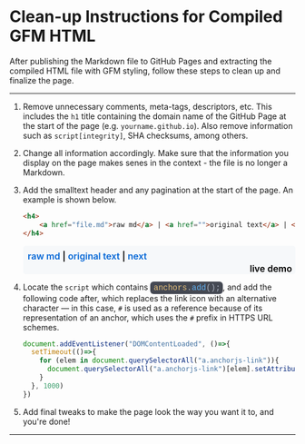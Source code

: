 # Clean-up Instructions for Compiled GFM HTML

After publishing the Markdown file to GitHub Pages and extracting the compiled HTML file with GFM styling, follow these steps to clean up and finalize the page.

---

1. Remove unnecessary comments, meta-tags, descriptors, etc. This includes the `h1` title containing the domain name of the GitHub Page at the start of the page (e.g. `yourname.github.io`). Also remove information such as `script[integrity]`, SHA checksums, among others.

2. Change all information accordingly. Make sure that the information you display on the page makes senes in the context - the file is no longer a Markdown.

3. Add the smalltext header and any pagination at the start of the page. An example is shown below.
    ```html
    <h4>
        <a href="file.md">raw md</a> | <a href="">original text</a> | <a href="next.html">next</a>
    </h4>
    ```
    <embed src='data:text/html,<style>* {font-family: -apple-system,BlinkMacSystemFont,"Segoe UI",Helvetica,Arial,sans-serif,"Apple Color Emoji","Segoe UI Emoji","Segoe UI Symbol"; font-weight:600; background-color:rgb(246,248,250);} a {color:rgb(3,102,214); text-decoration:none; text-decoration-skip-ink: all; cursor:pointer} a:hover{text-decoration:underline 1px;} html::After{position:absolute; content:"live demo"; bottom:0px; right:6px;}</style><h4><a>raw md</a> | <a>original text</a> | <a>next</a> </h4>' style="width:100%;height:50px;border-radius:5px;">

4. Locate the `script` which contains <span style="color: rgb(171, 178, 191); background-color: rgb(69, 73, 83); padding:3px; padding-right:4px; padding-left:6px; font-family: Consolas, &quot;Courier New&quot;, monospace; font-size: 14px; line-height: 19px; white-space: pre; border-radius:6px;"><span style="color: #e5c07b;">anchors</span>.<span style="color: #61afef;">add</span>();</span>, and add the following code after, which replaces the link icon with an alternative character &mdash; in this case, `#` is used as a reference because of its representation of an anchor, which uses the `#` prefix in HTTPS URL schemes. 
    ```js
    document.addEventListener("DOMContentLoaded", ()=>{
      setTimeout(()=>{
        for (elem in document.querySelectorAll("a.anchorjs-link")){
          document.querySelectorAll("a.anchorjs-link")[elem].setAttribute("data-anchorjs-icon", "#")
        }
      }, 1000)
    })
    ```

5. Add final tweaks to make the page look the way you want it to, and you're done!

---

